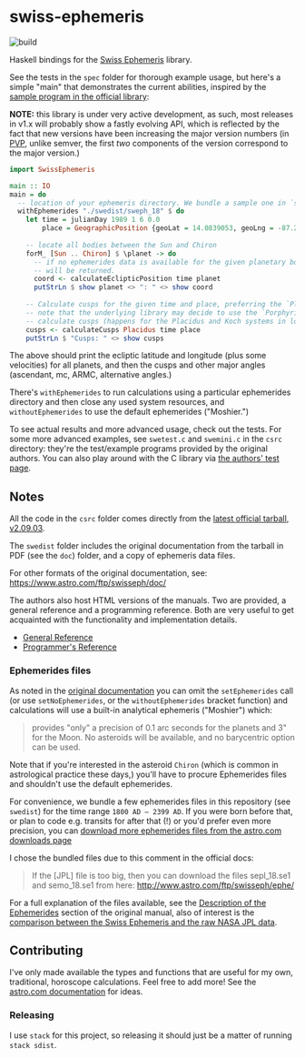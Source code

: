 # swiss-ephemeris

![build](https://github.com/lfborjas/swiss-ephemeris/workflows/Haskell%20CI/badge.svg)


Haskell bindings for the [Swiss Ephemeris](https://www.astro.com/swisseph/swephinfo_e.htm) library.

See the tests in the `spec` folder for thorough example usage, but here's a simple "main" that demonstrates the current abilities, inspired by the [sample program in the official library](https://www.astro.com/swisseph/swephprg.htm#_Toc46406771):

**NOTE:** this library is under very active development, as such, most releases in v1.x will probably show a fastly evolving API, which is reflected by the fact that new versions have been increasing the major version numbers (in [PVP](https://pvp.haskell.org/), unlike semver, the first _two_ components of the version correspond to the major version.)

```haskell
import SwissEphemeris

main :: IO
main = do 
  -- location of your ephemeris directory. We bundle a sample one in `swedist`.
  withEphemerides "./swedist/sweph_18" $ do
    let time = julianDay 1989 1 6 0.0
        place = GeographicPosition {geoLat = 14.0839053, geoLng = -87.2750137}
  
    -- locate all bodies between the Sun and Chiron
    forM_ [Sun .. Chiron] $ \planet -> do
      -- if no ephemerides data is available for the given planetary body, a `Left` value
      -- will be returned.
      coord <- calculateEclipticPosition time planet
      putStrLn $ show planet <> ": " <> show coord
   
    -- Calculate cusps for the given time and place, preferring the `Placidus` system.
    -- note that the underlying library may decide to use the `Porphyrius` system if it can't
    -- calculate cusps (happens for the Placidus and Koch systems in locations near the poles.)
    cusps <- calculateCusps Placidus time place
    putStrLn $ "Cusps: " <> show cusps
```
The above should print the ecliptic latitude and longitude (plus some velocities) for all planets, and then the cusps and other major angles (ascendant, mc, ARMC, alternative angles.)

There's `withEphemerides` to run calculations using a particular ephemerides directory and then close any used
system resources, and `withoutEphemerides` to use the default ephemerides ("Moshier.")

To see actual results and more advanced usage, check out the tests. For some more advanced examples, see `swetest.c` and `swemini.c` in the `csrc` directory: they're the test/example programs provided by the original authors. You can also play around with the C library via [the authors' test page](https://www.astro.com/swisseph/swetest.htm).


## Notes

All the code in the `csrc` folder comes directly from the [latest official tarball, v2.09.03](https://www.astro.com/ftp/swisseph/). 

The `swedist` folder includes the original documentation from the tarball in PDF (see the `doc`) folder, and a copy of ephemeris data files.

For other formats of the original documentation, see: https://www.astro.com/ftp/swisseph/doc/

The authors also host HTML versions of the manuals. Two are provided, a general reference and a programming reference. Both are very useful to get
acquainted with the functionality and implementation details.

* [General Reference](https://www.astro.com/swisseph/swisseph.htm)
* [Programmer's Reference](https://www.astro.com/swisseph/swephprg.htm)

### Ephemerides files

As noted in the [original documentation](https://www.astro.com/swisseph/swisseph.htm) you can omit the `setEphemerides` call (or use `setNoEphemerides`, or the `withoutEphemerides` bracket function) and calculations will use a built-in analytical
ephemeris ("Moshier") which:

> provides "only" a precision of 0.1 arc seconds for the planets and 3" for the Moon. No asteroids will be available, and no barycentric option can be used.


Note that if you're interested in the asteroid `Chiron` (which is common in astrological practice these days,) you'll have to procure Ephemerides files and shouldn't use the default ephemerides. 

For convenience, we bundle a few ephemerides files in this repository (see `swedist`) for the time range `1800 AD – 2399 AD`. If you were born before that, or plan to code e.g. transits for after that (!) or 
you'd prefer even more precision, you can [download more ephemerides files from the astro.com downloads page](https://www.astro.com/ftp/swisseph/ephe/)

I chose the bundled files due to this comment in the official docs:

> If the [JPL] file is too big, then you can download the files sepl_18.se1 and semo_18.se1 from here: http://www.astro.com/ftp/swisseph/ephe/

For a full explanation of the files available, see the [Description of the Ephemerides](https://www.astro.com/swisseph/swisseph.htm#_Toc46391649) section of the original manual, also of
interest is the [comparison between the Swiss Ephemeris and the raw NASA JPL
data](https://www.astro.com/swisseph/swisseph.htm#_Toc46391741).

## Contributing

I've only made available the types and functions that are useful for my own, traditional, horoscope calculations.
Feel free to add more! See the [astro.com documentation](https://www.astro.com/swisseph/swisseph.htm) for ideas.

### Releasing

I use `stack` for this project, so releasing it should just be a matter of running `stack sdist`.
